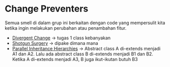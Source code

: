 # Change Preventers

Semua smell di dalam grup ini berkaitan dengan code yang mempersulit kita ketika ingin melakukan perubahan atau penambahan fitur.

- [Divergent Change](divergent_change) -> tugas 1 class kebanyakan
- [Shotgun Surgery](shotgun_surgery) -> dipake dimana mana
- [Parallel Inheritance Hierarchies](parallel_inheritance_hierarchies) -> Abstract class A di-extends menjadi A1 dan A2. Lalu ada abstract class B di-extends menjadi B1 dan B2. Ketika A di-extends menjadi A3, B juga ikut-ikutan butuh B3
